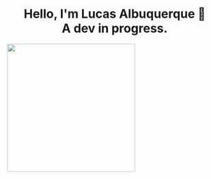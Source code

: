 <h1 align = center>Hello, I'm Lucas Albuquerque 👋
<br/>
A dev in progress.</h1>

<img src="https://avatars.githubusercontent.com/u/108223448?v=4" width = 300px/>

<!--
**LucasAlbuquerque2/lucasalbuquerque2** is a ✨ _special_ ✨ repository because its `README.md` (this file) appears on your GitHub profile.

Here are some ideas to get you started:

- 🔭 I’m currently working on ...
- 🌱 I’m currently learning ...
- 👯 I’m looking to collaborate on ...
- 🤔 I’m looking for help with ...
- 💬 Ask me about ...
- 📫 How to reach me: ...
- 😄 Pronouns: ...
- ⚡ Fun fact: ...
-->
